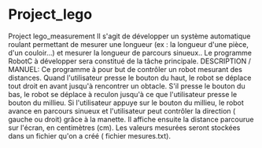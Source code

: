 # Project_lego
Project lego_measurement
Il s'agit de développer un système automatique roulant permettant de mesurer une longueur (ex : la
longueur d'une pièce, d'un couloir...) et mesurer la longueur de parcours sinueux.. Le programme RobotC à développer sera constitué de la tâche principale.
DESCRIPTION / MANUEL:
Ce programme à pour but de contrôler un robot mesurant des distances.
Quand l'utilisateur presse le bouton du haut, le robot se déplace tout droit en avant jusqu'à rencontrer un obtacle. S'il presse le bouton du bas, le robot se déplace à reculon jusqu'à ce que l'utilisateur presse le bouton du millieu.
Si l'utilisateur appuye sur le bouton du millieu, le robot avance en parcours sinueux et l'utilisateur peut contrôler la direction ( gauche ou droit) grâce à la manette.
Il affiche ensuite la distance parcourue sur l'écran, en centimètres (cm). Les valeurs mesurées seront stockées dans un fichier qu'on a créé ( fichier mesures.txt).
